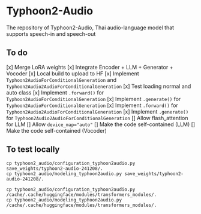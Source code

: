 # Typhoon2-Audio
The repository of Typhoon2-Audio, Thai audio-language model that supports speech-in and speech-out

## To do
[x] Merge LoRA weights
[x] Integrate Encoder + LLM + Generator + Vocoder
[x] Local build to upload to HF
[x] Implement `Typhoon2AudioForConditionalGeneration` and `Typhoon2Audio2AudioForConditionalGeneration`
[x] Test loading normal and auto class
[x] Implement `.forward()` for `Typhoon2AudioForConditionalGeneration`
[x] Implement `.generate()` for `Typhoon2AudioForConditionalGeneration`
[x] Implement `.forward()` for `Typhoon2Audio2AudioForConditionalGeneration`
[x] Implement `.generate()` for `Typhoon2Audio2AudioForConditionalGeneration`
[] Allow flash_attention for LLM
[] Allow `device_map="auto"`
[] Make the code self-contained (LLM)
[] Make the code self-contained (Vocoder)

## To test locally
```
cp typhoon2_audio/configuration_typhoon2audio.py save_weights/typhoon2-audio-241208/.
cp typhoon2_audio/modeling_typhoon2audio.py save_weights/typhoon2-audio-241208/.

cp typhoon2_audio/configuration_typhoon2audio.py /cache/.cache/huggingface/modules/transformers_modules/.
cp typhoon2_audio/modeling_typhoon2audio.py /cache/.cache/huggingface/modules/transformers_modules/.
```